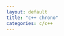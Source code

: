 ```yaml
---
layout: default
title: "c++ chrono"
categories: c/c++
---
```


<pre><code class="language-c" id="src_code"></code></pre>

<script type="text/javascript">

    LoadText("src_code", "{{ "assets/code/chrono.cc" | relative_url }}");
    
</script>
 


